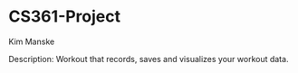 # CS361-Project

Kim Manske 

Description: Workout that records, saves and visualizes your workout data.

